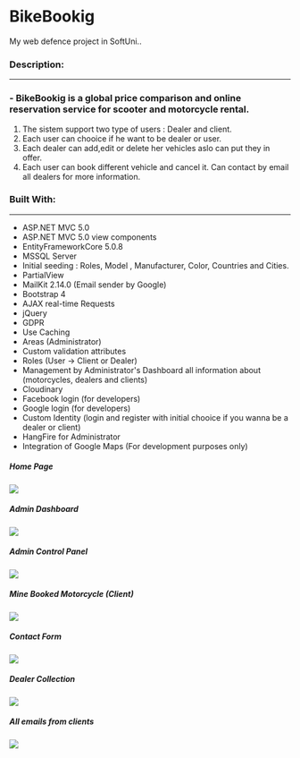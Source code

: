 <h1>BikeBookig</h1>
My web defence project in SoftUni..



<h3>Description:</h3>
<hr/>
 <h3>- BikeBookig is a global price comparison and online reservation service for scooter and motorcycle rental. </h3>
 <ol>
<li> The sistem support two type of users : Dealer and client.</li>
<li> Each user can chooice if he want to be dealer or user.</li>
<li> Each dealer can add,edit or delete her vehicles aslo can put they in offer.</li>
<li> Each user can book different vehicle and cancel it. Can contact by email all dealers for more information.</li>
</ol>




<h3>  Built With:</h3> 
<hr/>
<ul>
<li>  ASP.NET MVC 5.0</li>
<li>  ASP.NET MVC 5.0 view components</li>
<li>  EntityFrameworkCore 5.0.8</li>
<li>  MSSQL Server</li>
<li>  Initial seeding : Roles, Model , Manufacturer, Color, Countries and Cities.</li>
<li>  PartialView</li>
<li>  MailKit 2.14.0 (Email sender by Google)</li>
<li>  Bootstrap 4</li>
<li>  AJAX real-time Requests</li>
<li>  jQuery </li>
<li>  GDPR</li>
<li>  Use Caching</li>
<li>  Areas (Administrator)</li>
<li>  Custom validation attributes</li>
<li>  Roles (User -> Client or Dealer)</li>
<li>  Management by Administrator's Dashboard all information about (motorcycles, dealers and clients)</li>
<li>  Cloudinary</li>
<li>  Facebook login (for developers)</li>
<li>  Google login (for developers)</li>
<li>  Custom Identity (login and register with initial chooice if you wanna be a dealer or client)</li>
<li>  HangFire for Administrator</li>
<li>  Integration of Google Maps (For development purposes only)</li>
</ul>


<h5>Home Page</h5>
<img src="https://github.com/VelinovAngel/My-ASP.Net-Core-Web-Project/blob/da9b4845ab76df94ea1c4b139172772526091949/Imeges/Home%20Page.jpg"/>

<h5>Admin Dashboard</h5>
<img src="https://github.com/VelinovAngel/My-ASP.Net-Core-Web-Project/blob/da9b4845ab76df94ea1c4b139172772526091949/Imeges/Admin%20Dashboard.jpg"/>

<h5>Admin Control Panel</h5>
<img src="https://github.com/VelinovAngel/My-ASP.Net-Core-Web-Project/blob/da9b4845ab76df94ea1c4b139172772526091949/Imeges/Admin%20control%20panel.jpg"/>


<h5>Mine Booked Motorcycle (Client)</h5>
<img src="https://github.com/VelinovAngel/My-ASP.Net-Core-Web-Project/blob/da9b4845ab76df94ea1c4b139172772526091949/Imeges/Booked%20Motorcycle.jpg"/>

<h5>Contact Form</h5>
<img src="https://github.com/VelinovAngel/My-ASP.Net-Core-Web-Project/blob/da9b4845ab76df94ea1c4b139172772526091949/Imeges/Contact%20Form.jpg"/>


<h5>Dealer Collection</h5>
<img src="https://github.com/VelinovAngel/My-ASP.Net-Core-Web-Project/blob/da9b4845ab76df94ea1c4b139172772526091949/Imeges/Dealer%20Collection.jpg"/>

<h5>All emails from clients</h5>
<img src="https://github.com/VelinovAngel/My-ASP.Net-Core-Web-Project/blob/da9b4845ab76df94ea1c4b139172772526091949/Imeges/Messagges.jpg"/>




